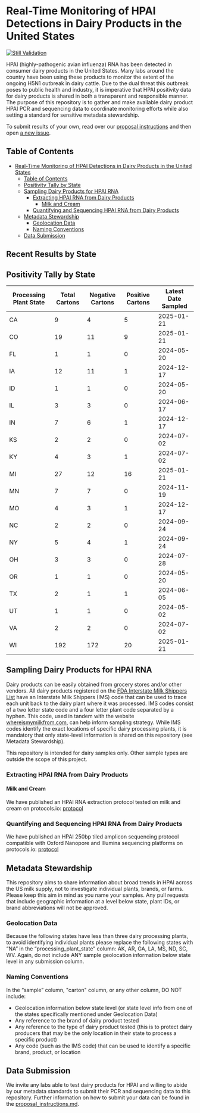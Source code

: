 # Real-Time Monitoring of HPAI Detections in Dairy Products in the United States

[![Still Validation](https://github.com/dholab/dairy-hpai-monitoring/actions/workflows/validate.yml/badge.svg)](https://github.com/dholab/dairy-hpai-monitoring/actions/workflows/validate.yml)

HPAI (highly-pathogenic avian influenza) RNA has been detected in consumer dairy products in the United States. Many labs around the country have been using these products to monitor the extent of the ongoing H5N1 outbreak in dairy cattle. Due to the dual threat this outbreak poses to public health and industry, it is imperative that HPAI positivity data for dairy products is shared in both a transparent and responsible manner. The purpose of this repository is to gather and make available dairy product HPAI PCR and sequencing data to coordinate monitoring efforts while also setting a standard for sensitive metadata stewardship.

To submit results of your own, read over our [proposal instructions](docs/proposal_instructions.md) and then open [a new issue](https://github.com/dholab/dairy-hpai-monitoring/issues/new).

## Table of Contents

- [Real-Time Monitoring of HPAI Detections in Dairy Products in the United States](#real-time-monitoring-of-hpai-detections-in-dairy-products-in-the-united-states)
  - [Table of Contents](#table-of-contents)
  - [Positivity Tally by State](#positivity-tally-by-state)
  - [Sampling Dairy Products for HPAI RNA](#sampling-dairy-products-for-hpai-rna)
    - [Extracting HPAI RNA from Dairy Products](#extracting-hpai-rna-from-dairy-products)
      - [Milk and Cream](#milk-and-cream)
    - [Quantifying and Sequencing HPAI RNA from Dairy Products](#quantifying-and-sequencing-hpai-rna-from-dairy-products)
  - [Metadata Stewardship](#metadata-stewardship)
    - [Geolocation Data](#geolocation-data)
    - [Naming Conventions](#naming-conventions)
  - [Data Submission](#data-submission)

## Recent Results by State
 

## Positivity Tally by State

Processing Plant State  |  Total Cartons  |  Negative Cartons  |  Positive Cartons  |  Latest Date Sampled
------------------------|-----------------|--------------------|--------------------|---------------------
CA                      |  9              |  4                 |  5                 |  2025-01-21
CO                      |  19             |  11                |  9                 |  2025-01-21
FL                      |  1              |  1                 |  0                 |  2024-05-20
IA                      |  12             |  11                |  1                 |  2024-12-17
ID                      |  1              |  1                 |  0                 |  2024-05-20
IL                      |  3              |  3                 |  0                 |  2024-06-17
IN                      |  7              |  6                 |  1                 |  2024-12-17
KS                      |  2              |  2                 |  0                 |  2024-07-02
KY                      |  4              |  3                 |  1                 |  2024-07-02
MI                      |  27             |  12                |  16                |  2025-01-21
MN                      |  7              |  7                 |  0                 |  2024-11-19
MO                      |  4              |  3                 |  1                 |  2024-12-17
NC                      |  2              |  2                 |  0                 |  2024-09-24
NY                      |  5              |  4                 |  1                 |  2024-09-24
OH                      |  3              |  3                 |  0                 |  2024-07-28
OR                      |  1              |  1                 |  0                 |  2024-05-20
TX                      |  2              |  1                 |  1                 |  2024-06-05
UT                      |  1              |  1                 |  0                 |  2024-05-02
VA                      |  2              |  2                 |  0                 |  2024-07-02
WI                      |  192            |  172               |  20                |  2025-01-21

## Sampling Dairy Products for HPAI RNA

Dairy products can be easily obtained from grocery stores and/or other vendors. All dairy products registered on the [FDA Interstate Milk Shippers List](https://www.fda.gov/food/federalstate-food-programs/interstate-milk-shippers-list#rules) have an Interstate Milk Shippers (IMS) code that can be used to trace each unit back to the dairy plant where it was processed. IMS codes consist of a two letter state code and a four letter plant code separated by a hyphen. This code, used in tandem with the website [whereismymilkfrom.com](https://www.whereismymilkfrom.com), can help inform sampling strategy. While IMS codes identify the exact locations of specific dairy processing plants, it is mandatory that only state-level information is shared on this repository (see Metadata Stewardship).

This repository is intended for dairy samples only. Other sample types are outside the scope of this project.

### Extracting HPAI RNA from Dairy Products

#### Milk and Cream

We have published an HPAI RNA extraction protocol tested on milk and cream on protocols.io: [protocol](https://www.protocols.io/view/rna-extraction-from-milk-for-hpai-surveillance-dczp2x5n.html)

### Quantifying and Sequencing HPAI RNA from Dairy Products

We have published an HPAI 250bp tiled amplicon sequencing protocol compatible with Oxford Nanopore and Illumina sequencing platforms on protocols.io: [protocol](https://www.protocols.io/view/whole-genome-sequencing-of-h5n1-from-dairy-product-dev43e8w.html)

## Metadata Stewardship

This repository aims to share information about broad trends in HPAI across the US milk supply, not to investigate individual plants, brands, or farms. Please keep this aim in mind as you name your samples. Any pull requests that include geographic information at a level below state, plant IDs, or brand abbreviations will not be approved.

### Geolocation Data

Because the following states have less than three dairy processing plants, to avoid identifying individual plants please replace the following states with “NA” in the “processing_plant_state” column: AK, AR, GA, LA, MS, ND, SC, WV. Again, do not include ANY sample geolocation information below state level in any submission column.

### Naming Conventions

In the “sample” column, "carton" column, or any other column, DO NOT include:

-   Geolocation information below state level (or state level info from one of the states specifically mentioned under Geolocation Data)
-   Any reference to the brand of dairy product tested
-   Any reference to the type of dairy product tested (this is to protect dairy producers that may be the only location in their state to process a specific product)
-   Any code (such as the IMS code) that can be used to identify a specific brand, product, or location

## Data Submission

We invite any labs able to test dairy products for HPAI and willing to abide by our metadata standards to submit their PCR and sequencing data to this repository. Further information on how to submit your data can be found in the [proposal_instructions.md](docs/proposal_instructions.md).
